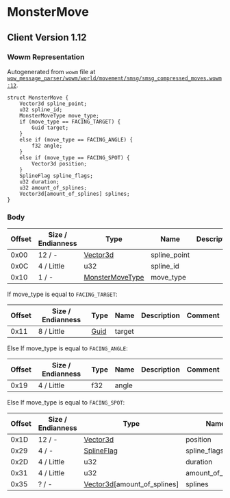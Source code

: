 # MonsterMove

## Client Version 1.12

### Wowm Representation

Autogenerated from `wowm` file at [`wow_message_parser/wowm/world/movement/smsg/smsg_compressed_moves.wowm:12`](https://github.com/gtker/wow_messages/tree/main/wow_message_parser/wowm/world/movement/smsg/smsg_compressed_moves.wowm#L12).
```rust,ignore
struct MonsterMove {
    Vector3d spline_point;
    u32 spline_id;
    MonsterMoveType move_type;
    if (move_type == FACING_TARGET) {
        Guid target;
    }
    else if (move_type == FACING_ANGLE) {
        f32 angle;
    }
    else if (move_type == FACING_SPOT) {
        Vector3d position;
    }
    SplineFlag spline_flags;
    u32 duration;
    u32 amount_of_splines;
    Vector3d[amount_of_splines] splines;
}
```
### Body

| Offset | Size / Endianness | Type | Name | Description | Comment |
| ------ | ----------------- | ---- | ---- | ----------- | ------- |
| 0x00 | 12 / - | [Vector3d](vector3d.md) | spline_point |  |  |
| 0x0C | 4 / Little | u32 | spline_id |  |  |
| 0x10 | 1 / - | [MonsterMoveType](monstermovetype.md) | move_type |  |  |

If move_type is equal to `FACING_TARGET`:

| Offset | Size / Endianness | Type | Name | Description | Comment |
| ------ | ----------------- | ---- | ---- | ----------- | ------- |
| 0x11 | 8 / Little | [Guid](../spec/packed-guid.md) | target |  |  |

Else If move_type is equal to `FACING_ANGLE`:

| Offset | Size / Endianness | Type | Name | Description | Comment |
| ------ | ----------------- | ---- | ---- | ----------- | ------- |
| 0x19 | 4 / Little | f32 | angle |  |  |

Else If move_type is equal to `FACING_SPOT`:

| Offset | Size / Endianness | Type | Name | Description | Comment |
| ------ | ----------------- | ---- | ---- | ----------- | ------- |
| 0x1D | 12 / - | [Vector3d](vector3d.md) | position |  |  |
| 0x29 | 4 / - | [SplineFlag](splineflag.md) | spline_flags |  |  |
| 0x2D | 4 / Little | u32 | duration |  |  |
| 0x31 | 4 / Little | u32 | amount_of_splines |  |  |
| 0x35 | ? / - | [Vector3d](vector3d.md)[amount_of_splines] | splines |  |  |

